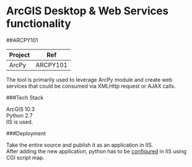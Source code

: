 # ArcGIS Desktop & Web Services functionality
##ARCPY101

Project | Ref 
--- | --- 
ArcPy| ARCPY101

<p>The tool is primarily used to leverage ArcPy module and create web services that could be consumed via XMLHttp request or AJAX calls.</p>

###Tech Stack 
<p> 
  ArcGIS 10.3 <br/>
  Python 2.7 </br>
  IIS is used.
</p>

###Deployment
<p>
Take the entire source and publish it as an application in IIS.<br/>
After adding the new application, python has to be  <a href="http://forums.iis.net/t/1122937.aspx" target="_blank">configured</a> in IIS using CGI script map.</p>

